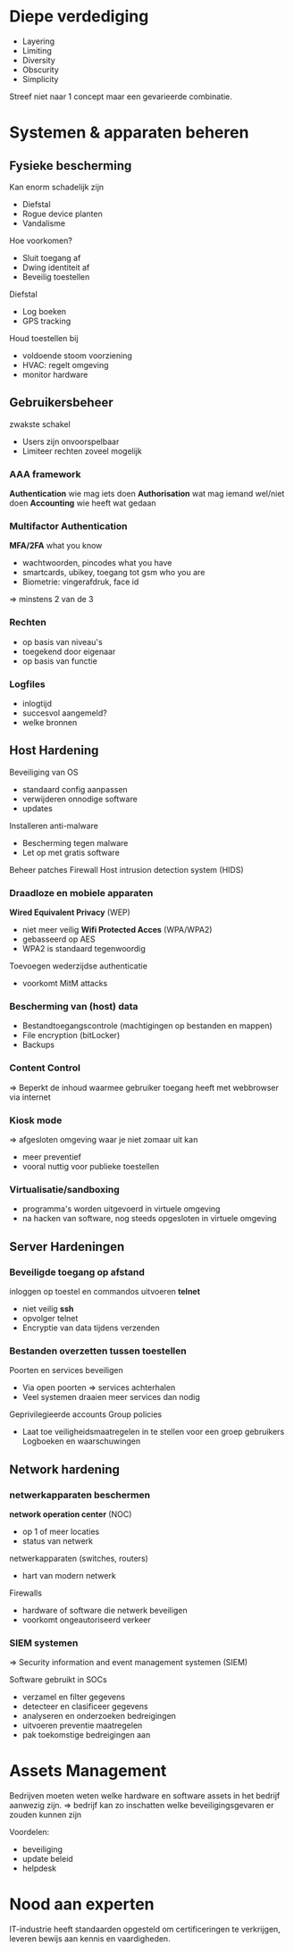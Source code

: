 # Diepe verdediging
- Layering
- Limiting
- Diversity
- Obscurity
- Simplicity

Streef niet naar 1 concept maar een gevarieerde combinatie.

# Systemen & apparaten beheren
## Fysieke bescherming
Kan enorm schadelijk zijn
- Diefstal
- Rogue device planten
- Vandalisme

Hoe voorkomen?
- Sluit toegang af
- Dwing identiteit af
- Beveilig toestellen

Diefstal
- Log boeken
- GPS tracking

Houd toestellen bij
- voldoende stoom voorziening
- HVAC: regelt omgeving
- monitor hardware

## Gebruikersbeheer
zwakste schakel
- Users zijn onvoorspelbaar
- Limiteer rechten zoveel mogelijk

### AAA framework
__Authentication__
wie mag iets doen
__Authorisation__
wat mag iemand wel/niet doen
__Accounting__
wie heeft wat gedaan

### Multifactor Authentication
__MFA/2FA__
what you know
- wachtwoorden, pincodes
what you have
- smartcards, ubikey, toegang tot gsm
who you are
- Biometrie: vingerafdruk, face id

=> minstens 2 van de 3

### Rechten
- op basis van niveau's
- toegekend door eigenaar
- op basis van functie

### Logfiles
- inlogtijd
- succesvol aangemeld?
- welke bronnen

## Host Hardening
Beveiliging van OS
- standaard config aanpassen
- verwijderen onnodige software
- updates

Installeren anti-malware
- Bescherming tegen malware
- Let op met gratis software

Beheer patches
Firewall
Host intrusion detection system (HIDS)

### Draadloze en mobiele apparaten
__Wired Equivalent Privacy__ (WEP)
- niet meer veilig
__Wifi Protected Acces__ (WPA/WPA2)
- gebasseerd op AES
- WPA2 is standaard tegenwoordig

Toevoegen wederzijdse authenticatie
- voorkomt MitM attacks

### Bescherming van (host) data
- Bestandtoegangscontrole (machtigingen op bestanden en mappen)
- File encryption (bitLocker)
- Backups

### Content Control
=> Beperkt de inhoud waarmee gebruiker toegang heeft met webbrowser via internet

### Kiosk mode
=> afgesloten omgeving waar je niet zomaar uit kan
- meer preventief
- vooral nuttig voor publieke toestellen

### Virtualisatie/sandboxing
- programma's worden uitgevoerd in virtuele omgeving
- na hacken van software, nog steeds opgesloten in virtuele omgeving

## Server Hardeningen
### Beveiligde toegang op afstand
inloggen op toestel en commandos uitvoeren
__telnet__
- niet veilig
__ssh__
- opvolger telnet
- Encryptie van data tijdens verzenden

### Bestanden overzetten tussen toestellen
Poorten en services beveiligen
- Via open poorten => services achterhalen
- Veel systemen draaien meer services dan nodig

Geprivilegieerde accounts
Group policies
- Laat toe veiligheidsmaatregelen in te stellen voor een groep gebruikers
Logboeken en waarschuwingen

## Network hardening
### netwerkapparaten beschermen
__network operation center__ (NOC)
- op 1 of meer locaties
- status van netwerk

netwerkapparaten (switches, routers)
- hart van modern netwerk

Firewalls
- hardware of software die netwerk beveiligen
- voorkomt ongeautoriseerd verkeer

### SIEM systemen
=> Security information and event management systemen (SIEM)

Software gebruikt in SOCs
- verzamel en filter gegevens
- detecteer en clasificeer gegevens
- analyseren en onderzoeken bedreigingen
- uitvoeren preventie maatregelen
- pak toekomstige bedreigingen aan

# Assets Management
Bedrijven moeten weten welke hardware en software assets in het bedrijf aanwezig zijn.
=> bedrijf kan zo inschatten welke beveiligingsgevaren er zouden kunnen zijn

Voordelen:
- beveiliging
- update beleid
- helpdesk

# Nood aan experten
IT-industrie heeft standaarden opgesteld om certificeringen te verkrijgen, leveren bewijs aan kennis en vaardigheden.


